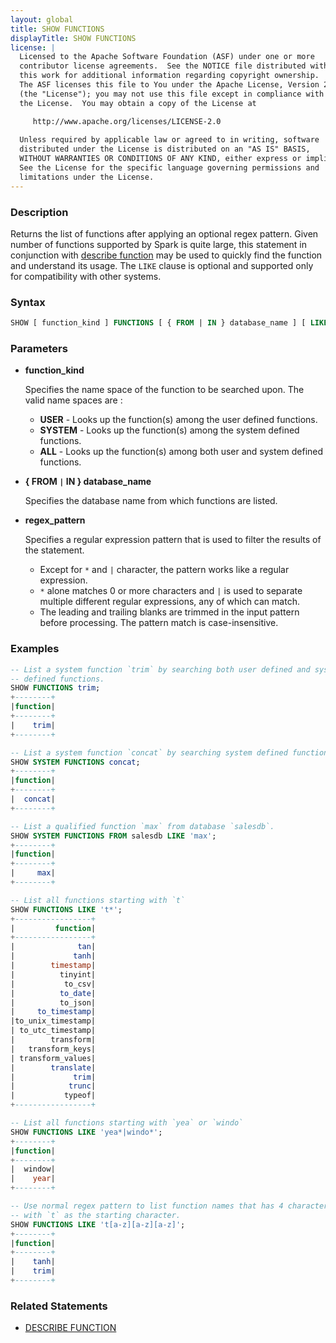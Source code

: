 ```yaml
---
layout: global
title: SHOW FUNCTIONS
displayTitle: SHOW FUNCTIONS
license: |
  Licensed to the Apache Software Foundation (ASF) under one or more
  contributor license agreements.  See the NOTICE file distributed with
  this work for additional information regarding copyright ownership.
  The ASF licenses this file to You under the Apache License, Version 2.0
  (the "License"); you may not use this file except in compliance with
  the License.  You may obtain a copy of the License at

     http://www.apache.org/licenses/LICENSE-2.0
 
  Unless required by applicable law or agreed to in writing, software
  distributed under the License is distributed on an "AS IS" BASIS,
  WITHOUT WARRANTIES OR CONDITIONS OF ANY KIND, either express or implied.
  See the License for the specific language governing permissions and
  limitations under the License.
---
```


### Description

Returns the list of functions after applying an optional regex pattern.
Given number of functions supported by Spark is quite large, this statement
in conjunction with [describe function](sql-ref-syntax-aux-describe-function.html)
may be used to quickly find the function and understand its usage. The `LIKE` 
clause is optional and supported only for compatibility with other systems.

### Syntax

```sql
SHOW [ function_kind ] FUNCTIONS [ { FROM | IN } database_name ] [ LIKE regex_pattern ]
```

### Parameters

* **function_kind**

    Specifies the name space of the function to be searched upon. The valid name spaces are :

    * **USER** - Looks up the function(s) among the user defined functions.
    * **SYSTEM** - Looks up the function(s) among the system defined functions.
    * **ALL** -  Looks up the function(s) among both user and system defined functions.

* **{ FROM `|` IN } database_name**

  Specifies the database name from which functions are listed.

* **regex_pattern**

    Specifies a regular expression pattern that is used to filter the results of the
    statement.

    * Except for `*` and `|` character, the pattern works like a regular expression.
    * `*` alone matches 0 or more characters and `|` is used to separate multiple different regular expressions,
       any of which can match.
    * The leading and trailing blanks are trimmed in the input pattern before processing. The pattern match is case-insensitive.

### Examples

```sql
-- List a system function `trim` by searching both user defined and system
-- defined functions.
SHOW FUNCTIONS trim;
+--------+
|function|
+--------+
|    trim|
+--------+

-- List a system function `concat` by searching system defined functions.
SHOW SYSTEM FUNCTIONS concat;
+--------+
|function|
+--------+
|  concat|
+--------+

-- List a qualified function `max` from database `salesdb`. 
SHOW SYSTEM FUNCTIONS FROM salesdb LIKE 'max';
+--------+
|function|
+--------+
|     max|
+--------+

-- List all functions starting with `t`
SHOW FUNCTIONS LIKE 't*';
+-----------------+
|         function|
+-----------------+
|              tan|
|             tanh|
|        timestamp|
|          tinyint|
|           to_csv|
|          to_date|
|          to_json|
|     to_timestamp|
|to_unix_timestamp|
| to_utc_timestamp|
|        transform|
|   transform_keys|
| transform_values|
|        translate|
|             trim|
|            trunc|
|           typeof|
+-----------------+

-- List all functions starting with `yea` or `windo`
SHOW FUNCTIONS LIKE 'yea*|windo*';
+--------+
|function|
+--------+
|  window|
|    year|
+--------+

-- Use normal regex pattern to list function names that has 4 characters
-- with `t` as the starting character.
SHOW FUNCTIONS LIKE 't[a-z][a-z][a-z]';
+--------+
|function|
+--------+
|    tanh|
|    trim|
+--------+
```

### Related Statements

* [DESCRIBE FUNCTION](sql-ref-syntax-aux-describe-function.html)


